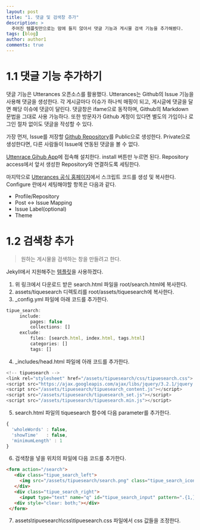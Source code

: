 ```yaml
---
layout: post
title: "1. 댓글 및 검색창 추가"
description: >
  주어진 템플릿만으로는 맘에 들지 않아서 댓글 기능과 게시물 검색 기능을 추가해봤다.
tags: [blog]
author: author1
comments: true
---
```


# 1.1 댓글 기능 추가하기
댓글 기능은 Utterances 오픈소스를 활용했다.
Utterances는 Github의 Issue 기능을 사용해 댓글을 생성한다. 각 게시글마다 이슈가 하나씩 매핑이 되고, 게시글에 댓글을 달면 해당 이슈에 댓글이 달린다. 댓글창은 ifame으로 동작하며, Github의 Markdown 문법을 그대로 사용 가능하다.
또한 방문자가 Github 계정이 있다면 별도의 가입이나 로그인 절차 없이도 댓글을 작성할 수 있다.

가장 먼저, Issue를 저장할 [Github Repository](https://github.com/baejaeho18/blog-comments-repo.git)를 Public으로 생성한다. Private으로 생성한다면, 다른 사람들이 Issue에 연동된 댓글을 볼 수 없다.

[Uttenrace Gihub App](https://github.com/apps/utterances)에 접속해 설치한다. install 버튼만 누르면 된다.
Repository access에서 앞서 생성한 Repository와 연결하도록 세팅한다.

마지막으로 [Utterances 공식 홈페이지](https://utteranc.es/)에서 스크립트 코드를 생성 및 복사한다.
Configure 란에서 세팅해야할 항목은 다음과 같다.
* Profile/Repository
* Post <-> Issue Mapping
* Issue Label(optional)
* Theme

# 1.2 검색창 추가
> 원하는 게시물을 검색하는 창을 만들려고 한다.

Jekyll에서 지원해주는 [템플릿](
https://github.com/jekylltools/jekyll-tipue-search)을 사용하겠다.

1. 위 링크에서 다운로드 받은 search.html 파일을 root/search.html에 복사한다.
2. assets/tiquesearch 디렉토리를 root/assets/tiquesearch에 복사한다. 
3. _config.yml 파일에 아래 코드를 추가한다.
```js
tipue_search:
     include:
         pages: false
         collections: []
     exclude:
         files: [search.html, index.html, tags.html]
         categories: []
         tags: []
```
4. _includes/head.html 파일에 아래 코드를 추가한다.
```js
<!-- tipuesearch -->
<link rel="stylesheet" href="/assets/tipuesearch/css/tipuesearch.css">
<script src="https://ajax.googleapis.com/ajax/libs/jquery/3.2.1/jquery.min.js"></script>
<script src="/assets/tipuesearch/tipuesearch_content.js"></script>
<script src="/assets/tipuesearch/tipuesearch_set.js"></script>
<script src="/assets/tipuesearch/tipuesearch.min.js"></script>
```
5. search.html 파일의 tiquesearch 함수에 다음 parameter를 추가한다.
```js
{
  'wholeWords' : false,
  'showTime'   : false,
  'minimumLength' : 1
}
```
6. 검색창을 넣을 위치의 파일에 다음 코드를 추가한다.
```html
<form action="/search">
   <div class="tipue_search_left">
     <img src="/assets/tipuesearch/search.png" class="tipue_search_icon">
   </div>
   <div class="tipue_search_right">
     <input type="text" name="q" id="tipue_search_input" pattern=".{1,}" title="At least 1 characters" required></div>
   <div style="clear: both;"></div>
 </form>
```
7. assets\tipuesearch\css\tipuesearch.css 파일에서 css 값들을 조정한다.
